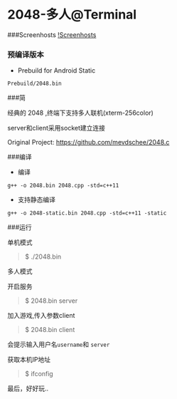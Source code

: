 2048-多人@Terminal
================
###Screenhosts
[!Screenhosts](./Screenhost.png)


### 预编译版本
- Prebuild for Android Static

`Prebuild/2048.bin`


###简

经典的 2048 ,终端下支持多人联机(xterm-256color)

server和client采用socket建立连接

Original Project: https://github.com/mevdschee/2048.c


###编译

- 编译

`g++ -o 2048.bin 2048.cpp -std=c++11`

- 支持静态编译
 
`g++ -o 2048-static.bin 2048.cpp -std=c++11 -static`

###运行

单机模式

> $ ./2048.bin

多人模式

开启服务
> $ 2048.bin server

加入游戏,传入参数client
> $ 2048.bin client

会提示输入用户名`username`和 `server`

获取本机IP地址
> $ ifconfig

最后，好好玩..


